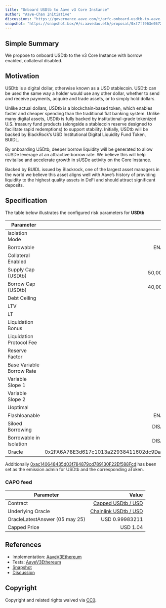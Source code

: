 ```yaml
---
title: "Onboard USDtb to Aave v3 Core Instance"
author: "Aave-Chan Initiative"
discussions: "https://governance.aave.com/t/arfc-onboard-usdtb-to-aave-v3-core-instance/21746"
snapshot: "https://snapshot.box/#/s:aavedao.eth/proposal/0xf7ff963e0572d684bfd0c6d572a070d1b6ea60f4bcebbd6f68fc2af9c1e46659"
---
```


## Simple Summary

We propose to onboard USDtb to the v3 Core Instance with borrow enabled, collateral disabled.

## Motivation

USDtb is a digital dollar, otherwise known as a USD stablecoin. USDtb can be used the same way a holder would use any other dollar, whether to send and receive payments, acquire and trade assets, or to simply hold dollars.

Unlike actual dollars, USDtb is a blockchain-based token, which enables faster and cheaper spending than the traditional fiat banking system. Unlike many digital assets, USDtb is fully backed by institutional-grade tokenized U.S. treasury fund products (alongside a stablecoin reserve designed to facilitate rapid redemptions) to support stability. Initially, USDtb will be backed by BlackRock’s USD Institutional Digital Liquidity Fund Token, BUIDL.

By onboarding USDtb, deeper borrow liquidity will be generated to allow sUSDe leverage at an attractive borrow rate. We believe this will help revitalise and accelerate growth in sUSDe activity on the Core Instance.

Backed by BUIDL issued by Blackrock, one of the largest asset managers in the world we believe this asset aligns well with Aave’s history of providing liquidity to the highest quality assets in DeFi and should attract significant deposits.

## Specification

The table below illustrates the configured risk parameters for **USDtb**

| Parameter                 |                                      Value |
| ------------------------- | -----------------------------------------: |
| Isolation Mode            |                                      false |
| Borrowable                |                                    ENABLED |
| Collateral Enabled        |                                       true |
| Supply Cap (USDtb)        |                                 50,000,000 |
| Borrow Cap (USDtb)        |                                 40,000,000 |
| Debt Ceiling              |                                      USD 0 |
| LTV                       |                                        0 % |
| LT                        |                                        0 % |
| Liquidation Bonus         |                                        0 % |
| Liquidation Protocol Fee  |                                        0 % |
| Reserve Factor            |                                       10 % |
| Base Variable Borrow Rate |                                        0 % |
| Variable Slope 1          |                                        6 % |
| Variable Slope 2          |                                       50 % |
| Uoptimal                  |                                       80 % |
| Flashloanable             |                                    ENABLED |
| Siloed Borrowing          |                                   DISABLED |
| Borrowable in Isolation   |                                   DISABLED |
| Oracle                    | 0x2FA6A78E3d617c1013a22938411602dc9Da98dBa |

Additionally [0xac140648435d03f784879cd789130F22Ef588Fcd](https://etherscan.io/address/0xac140648435d03f784879cd789130F22Ef588Fcd) has been set as the emission admin for USDtb and the corresponding aToken.

### CAPO feed

| Parameter                      |                                                                                            Value |
| ------------------------------ | -----------------------------------------------------------------------------------------------: |
| Contract                       |    [Capped USDtb / USD](https://etherscan.io/address/0x2fa6a78e3d617c1013a22938411602dc9da98dba) |
| Underlying Oracle              | [Chainlink USDtb / USD](https://etherscan.io/address/0x66704DAD467A7cA508B3be15865D9B9F3E186c90) |
| OracleLatestAnswer (05 may 25) |                                                                                   USD 0.99983211 |
| Capped Price                   |                                                                                         USD 1.04 |

## References

- Implementation: [AaveV3Ethereum](https://github.com/bgd-labs/aave-proposals-v3/blob/4f77f232f2bed02e5c0ed869cec911dbdd76f8be/src/20250430_AaveV3Ethereum_OnboardUSDtbToAaveV3CoreInstance/AaveV3Ethereum_OnboardUSDtbToAaveV3CoreInstance_20250430.sol)
- Tests: [AaveV3Ethereum](https://github.com/bgd-labs/aave-proposals-v3/blob/4f77f232f2bed02e5c0ed869cec911dbdd76f8be/src/20250430_AaveV3Ethereum_OnboardUSDtbToAaveV3CoreInstance/AaveV3Ethereum_OnboardUSDtbToAaveV3CoreInstance_20250430.t.sol)
- [Snapshot](https://snapshot.box/#/s:aavedao.eth/proposal/0xf7ff963e0572d684bfd0c6d572a070d1b6ea60f4bcebbd6f68fc2af9c1e46659)
- [Discussion](https://governance.aave.com/t/arfc-onboard-usdtb-to-aave-v3-core-instance/21746)

## Copyright

Copyright and related rights waived via [CC0](https://creativecommons.org/publicdomain/zero/1.0/).
